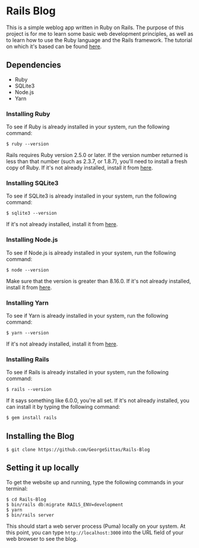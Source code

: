 # Rails Blog

This is a simple weblog app written in Ruby on Rails. The purpose of this project
is for me to learn some basic web development principles, as well as to learn how
to use the Ruby language and the Rails framework. The tutorial on which it's based
can be found [here](https://guides.rubyonrails.org/getting_started.html).

## Dependencies

- Ruby
- SQLite3
- Node.js
- Yarn

### Installing Ruby

To see if Ruby is already installed in your system, run the following command:

```
$ ruby --version
```

Rails requires Ruby version 2.5.0 or later. If the version number returned is less
than that number (such as 2.3.7, or 1.8.7), you'll need to install a fresh copy of
Ruby. If it's not already installed, install it from [here](https://rubyinstaller.org/).

### Installing SQLite3

To see if SQLite3 is already installed in your system, run the following command:

```
$ sqlite3 --version
```

If it's not already installed, install it from [here](https://www.sqlite.org).

### Installing Node.js

To see if Node.js is already installed in your system, run the following command:

```
$ node --version
```

Make sure that the version is greater than 8.16.0. If it's not already installed, install
it from [here](https://nodejs.org/en/download/).

### Installing Yarn

To see if Yarn is already installed in your system, run the following command:

```
$ yarn --version
```
If it's not already installed, install it from [here](https://classic.yarnpkg.com/en/docs/install).

### Installing Rails

To see if Rails is already installed in your system, run the following command:

```
$ rails --version
```

If it says something like 6.0.0, you're all set. If it's not already installed, you can
install it by typing the following command:

```
$ gem install rails
```

## Installing the Blog

```
$ git clone https://github.com/GeorgeSittas/Rails-Blog
```

## Setting it up locally

To get the website up and running, type the following commands in your terminal:

```
$ cd Rails-Blog
$ bin/rails db:migrate RAILS_ENV=development
$ yarn
$ bin/rails server
```

This should start a web server process (Puma) locally on your system. At this point, you
can type `http://localhost:3000` into the URL field of your web browser to see the blog.
